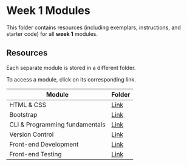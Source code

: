 # Week 1 Modules

This folder contains resources (including exemplars, instructions, and starter code) for all **week 1** modules.

## Resources

Each separate module is stored in a different folder.

To access a module, click on its corresponding link. 

| Module | Folder |
| --- | --- |
| HTML & CSS | [Link](./html-css) |
| Bootstrap | [Link](./bootstrap) |
| CLI & Programming fundamentals | [Link](./cli-and-programming-fundamentals) |
| Version Control | [Link](./version-control) |
| Front-end Development | [Link](./front-end-development) |
| Front-end Testing | [Link](./front-end-testing) |
